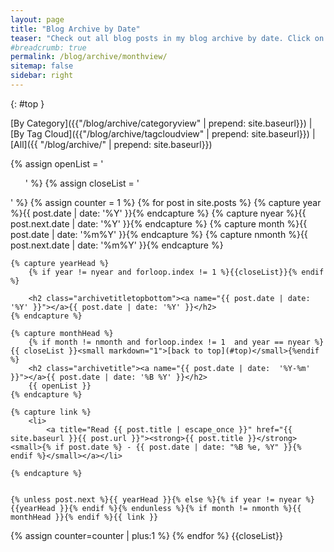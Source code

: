 ```yaml
---
layout: page
title: "Blog Archive by Date"
teaser: "Check out all blog posts in my blog archive by date. Click on a headline to read the excerpt."
#breadcrumb: true
permalink: /blog/archive/monthview/
sitemap: false
sidebar: right
---
```

{: #top }

[By Category]({{"/blog/archive/categoryview" | prepend: site.baseurl}}) | [By Tag Cloud]({{"/blog/archive/tagcloudview" | prepend: site.baseurl}}) | [All]({{ "/blog/archive/" | prepend: site.baseurl}})

<div id="index">
{% assign openList = '<ul>' %}
{% assign closeList = '</ul>' %}
{% assign counter = 1 %}
{% for post in site.posts %}
    {% capture year %}{{ post.date | date: '%Y' }}{% endcapture %}
    {% capture nyear %}{{ post.next.date | date: '%Y' }}{% endcapture %}
    {% capture month %}{{ post.date | date: '%m%Y' }}{% endcapture %}
    {% capture nmonth %}{{ post.next.date | date: '%m%Y' }}{% endcapture %}
 
    {% capture yearHead %}
        {% if year != nyear and forloop.index != 1 %}{{closeList}}{% endif %}

        <h2 class="archivetitletopbottom"><a name="{{ post.date | date: '%Y' }}"></a>{{ post.date | date: '%Y' }}</h2>
    {% endcapture %}

    {% capture monthHead %}
        {% if month != nmonth and forloop.index != 1  and year == nyear %}{{ closeList }}<small markdown="1">[back to top](#top)</small>{%endif %}
        <h2 class="archivetitle"><a name="{{ post.date | date:  '%Y-%m'  }}"></a>{{ post.date | date: '%B %Y' }}</h2>
        {{ openList }}
    {% endcapture %}

    {% capture link %}
        <li>
            <a title="Read {{ post.title | escape_once }}" href="{{ site.baseurl }}{{ post.url }}"><strong>{{ post.title }}</strong> <small>{% if post.date %} - {{ post.date | date: "%B %e, %Y" }}{% endif %}</small></a></li>

    {% endcapture %}


    {% unless post.next %}{{ yearHead }}{% else %}{% if year != nyear %}{{yearHead }}{% endif %}{% endunless %}{% if month != nmonth %}{{ monthHead }}{% endif %}{{ link }}

{% assign counter=counter | plus:1 %}
{% endfor %}
{{closeList}}
</div>